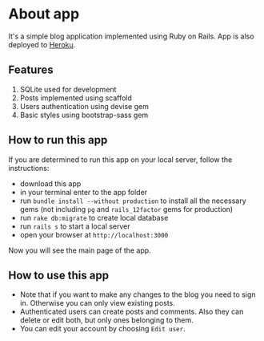 # About app

It's a simple blog application implemented using Ruby on Rails. App is also deployed to [Heroku](https://gentle-depths-60912.herokuapp.com/).

## Features
1. SQLite used for development
1. Posts implemented using scaffold
3. Users authentication using devise gem
4. Basic styles using bootstrap-sass gem

## How to run this app
If you are determined to run this app on your local server, follow the instructions:
- download this app
-	in your terminal enter to the app folder
-	run `bundle install --without production` to install all the necessary gems (not including `pg` and `rails_12factor` gems for production)
-	run `rake db:migrate` to create local database
-	run `rails s` to start a local server
-	open your browser at `http://localhost:3000`

Now you will see the main page of the app.

## How to use this app
- Note that if you want to make any changes to the blog you need to sign in. Otherwise you can only view existing posts.
- Authenticated users can create posts and comments. Also they can delete or edit both, but only ones belonging to them.
- You can edit your account by choosing `Edit user`.
